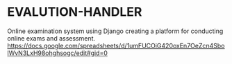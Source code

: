 # EVALUTION-HANDLER
Online examination system using Django creating a platform for conducting online exams and assessment.
https://docs.google.com/spreadsheets/d/1umFUCOiG420oxEn7OeZcn4SbolWvN3LxH98ohghsogc/edit#gid=0
